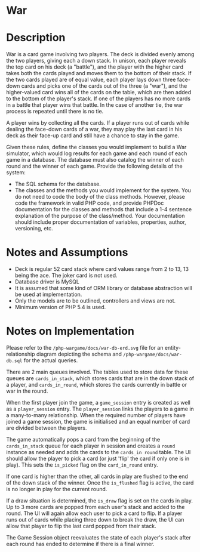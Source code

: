 War
===

# Description

War is a card game involving two players.  The deck is divided evenly among the two players, giving each a down stack. In unison, each player reveals the top card on his deck (a "battle"), and the player with the higher card takes both the cards played and moves them to the bottom of their stack. If the two cards played are of equal value, each player lays down three face-down cards and picks one of the cards out of the three (a "war"), and the higher-valued card wins all of the cards on the table, which are then added to the bottom of the player's stack. If one of the players has no more cards in a battle that player wins that battle. In the case of another tie, the war process is repeated until there is no tie.

A player wins by collecting all the cards. If a player runs out of cards while dealing the face-down cards of a war, they may play the last card in his deck as their face-up card and still have a chance to stay in the game.

Given these rules, define the classes you would implement to build a War simulator, which would log results for each game and each round of each game in a database.  The database must also catalog the winner of each round and the winner of each game.   Provide the following details of the system:

 * The SQL schema for the database.
 * The classes and the methods you would implement for the system. You do not need to code the body of the class methods.  However, please code the framework in valid PHP code, and provide PHPDoc documentation for the classes and methods that include a 1-4 sentence explanation of the purpose of the class/method.  Your documentation should include proper documentation of variables, properties, author, versioning, etc.


# Notes and Assumptions

 * Deck is regular 52 card stack where card values range from 2 to 13, 13 being the ace. The joker card is not used.
 * Database driver is MySQL
 * It is assumed that some kind of ORM library or database abstraction will be used at implementation.
 * Only the models are to be outlined, controllers and views are not.
 * Minimum version of PHP 5.4 is used.

# Notes on Implementation

Please refer to the `/php-wargame/docs/war-db-erd.svg` file for an entity-relationship diagram depicting the schema and `/php-wargame/docs/war-db.sql` for the actual queries.

There are 2 main queues involved. The tables used to store data for these queues are `cards_in_stack`, which stores cards that are in the down stack of a player, and `cards_in_round`, which stores the cards currently in battle or war in the round.

When the first player join the game, a `game_session` entry is created as well as a `player_session` entry. The `player_session` links the players to a game in a many-to-many relationship. When the required number of players have joined a game session, the game is initialised and an equal number of card are divided between the players.

The game automatically pops a card from the beginning of the `cards_in_stack` queue for each player in session and creates a `round` instance as needed and adds the cards to the `cards_in round` table. The UI should allow the player to pick a card (or just 'flip' the card if only one is in play). This sets the `is_picked` flag on the `card_in_round` entry.

If one card is higher than the other, all cards in play are flushed to the end of the down stack of the winner. Once the `is_flushed` flag is active, the card is no longer in play for the current round.

If a draw situation is determined, the `is_draw` flag is set on the cards in play. Up to 3 more cards are popped from each user's stack and added to the round. The UI will again allow each user to pick a card to flip. If a player runs out of cards while placing three down to break the draw, the UI can allow that player to flip the last card popped from their stack.

The Game Session object reevaluates the state of each player's stack after each round has ended to determine if there is a final winner.


